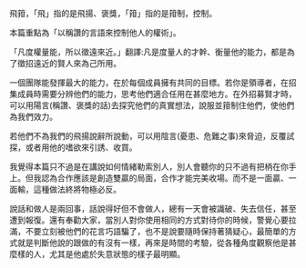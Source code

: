 飛箝，「飛」指的是飛揚、褒獎，「箝」指的是箝制，控制。

本篇重點為「以稱讚的言語來控制他人的權術」。

「凡度權量能，所以徵遠來近。」翻譯:凡是度量人的才幹、衡量他的能力，都是為了徵招遠近的賢人來為己所用。

一個團隊能發揮最大的能力，在於每個成員擁有共同的目標。若你是領導者，在招集成員時需要分辨他們的能力，思考他們適合任用在甚麼地方。在外招募賢才時，可以用陽言(稱讚、褒獎的話)去探究他們的真實想法，說服並箝制住他們，使他們為我們效力。

若他們不為我們的飛揚說辭所說動，可以用陰言(憂患、危難之事)來脅迫，反覆試探，或者用他的嗜欲來引誘、收買。

我覺得本篇只不過是在講說如何情緒勒索別人，別人會聽你的只不過有把柄在你手上。但我認為合作應該是創造雙贏的局面，合作才能完美收場。而不是一面贏、一面輸，這種做法終將物極必反。

說話和做人是兩回事，話說得好但不會做人，總有一天會被識破、失去信任，甚至遭到報復。還有奉勸大家，當別人對你使用相同的方式對待你的時候，警覺心要拉滿，不要立刻被他們的花言巧語騙了，也不是說要隨時保持著猜疑心，最簡單的方式就是判斷他說的跟做的有沒有一樣，再來是時間的考驗，從各種角度觀察他是甚麼樣的人，尤其是他處於失意狀態的樣子最明顯。